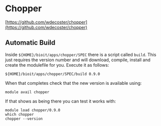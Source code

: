 # Chopper

[https://github.com/wdecoster/chopper](https://github.com/wdecoster/chopper)

## Automatic Build

Inside `${HOME}/bioit/apps/chopper/SPEC` there is a script called `build`. This just requires the version number and will download, compile, install and create the modulefile for you. Execute it as follows:

    ${HOME}/bioit/apps/chopper/SPEC/build 0.9.0

When that completes check that the new version is available using:

    module avail chopper

If that shows as being there you can test it works with:

    module load chopper/0.9.0
    which chopper
    chopper --version
